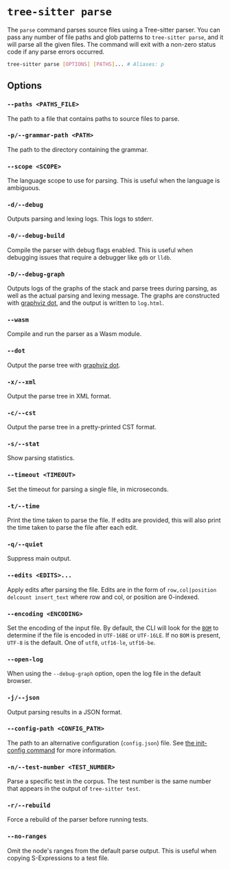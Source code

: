 # `tree-sitter parse`

The `parse` command parses source files using a Tree-sitter parser. You can pass any number of file paths and glob patterns
to `tree-sitter parse`, and it will parse all the given files. The command will exit with a non-zero status code if any
parse errors occurred.

```bash
tree-sitter parse [OPTIONS] [PATHS]... # Aliases: p
```

## Options

### `--paths <PATHS_FILE>`

The path to a file that contains paths to source files to parse.

### `-p/--grammar-path <PATH>`

The path to the directory containing the grammar.

### `--scope <SCOPE>`

The language scope to use for parsing. This is useful when the language is ambiguous.

### `-d/--debug`

Outputs parsing and lexing logs. This logs to stderr.

### `-0/--debug-build`

Compile the parser with debug flags enabled. This is useful when debugging issues that require a debugger like `gdb` or `lldb`.

### `-D/--debug-graph`

Outputs logs of the graphs of the stack and parse trees during parsing, as well as the actual parsing and lexing message.
The graphs are constructed with [graphviz dot][dot], and the output is written to `log.html`.

### `--wasm`

Compile and run the parser as a Wasm module.

### `--dot`

Output the parse tree with [graphviz dot][dot].

### `-x/--xml`

Output the parse tree in XML format.

### `-c/--cst`

Output the parse tree in a pretty-printed CST format.

### `-s/--stat`

Show parsing statistics.

### `--timeout <TIMEOUT>`

Set the timeout for parsing a single file, in microseconds.

### `-t/--time`

Print the time taken to parse the file. If edits are provided, this will also print the time taken to parse the file after
each edit.

### `-q/--quiet`

Suppress main output.

### `--edits <EDITS>...`

Apply edits after parsing the file. Edits are in the form of `row,col|position delcount insert_text` where row and col, or position are 0-indexed.

### `--encoding <ENCODING>`

Set the encoding of the input file. By default, the CLI will look for the [`BOM`][bom] to determine if the file is encoded
in `UTF-16BE` or `UTF-16LE`. If no `BOM` is present, `UTF-8` is the default. One of `utf8`, `utf16-le`, `utf16-be`.

### `--open-log`

When using the `--debug-graph` option, open the log file in the default browser.

### `-j/--json`

Output parsing results in a JSON format.

### `--config-path <CONFIG_PATH>`

The path to an alternative configuration (`config.json`) file. See [the init-config command](./init-config.md) for more information.

### `-n/--test-number <TEST_NUMBER>`

Parse a specific test in the corpus. The test number is the same number that appears in the output of `tree-sitter test`.

### `-r/--rebuild`

Force a rebuild of the parser before running tests.

### `--no-ranges`

Omit the node's ranges from the default parse output. This is useful when copying S-Expressions to a test file.

[dot]: https://graphviz.org/doc/info/lang.html
[bom]: https://en.wikipedia.org/wiki/Byte_order_mark
